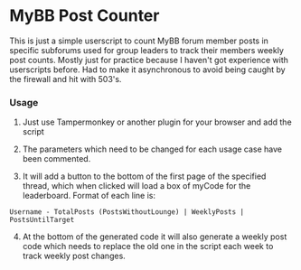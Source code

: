 # MyBB Post Counter

This is just a simple userscript to count MyBB forum member posts in specific subforums used for group leaders to track their members weekly post counts.
Mostly just for practice because I haven't got experience with userscripts before.
Had to make it asynchronous to avoid being caught by the firewall and hit with 503's.

### Usage
1) Just use Tampermonkey or another plugin for your browser and add the script

2) The parameters which need to be changed for each usage case have been commented.

3) It will add a button to the bottom of the first page of the specified thread, which when clicked will load a box of myCode for the leaderboard. Format of each line is:
```
Username - TotalPosts (PostsWithoutLounge) | WeeklyPosts | PostsUntilTarget
```

4) At the bottom of the generated code it will also generate a weekly post code which needs to replace the old one in the script each week to track weekly post changes.

